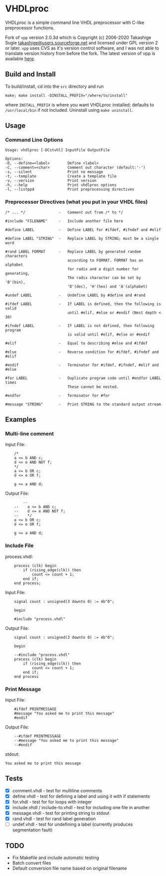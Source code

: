 # VHDLproc

VHDLproc is a simple command line VHDL preprocessor with C-like preprocessor functions.

Fork of `vpp` version 2.0.3d which is Copyright (c) 2006-2020 Takashige Sugie <takashige@users.sourceforge.net> and licensed under GPL version 2 or later. `vpp` uses CVS as it's version control software, and I was not able to translate version history from before the fork. The latest version of vpp is available [here](https://sourceforge.net/projects/vhdlpp/).

## Build and Install
To build/install, cd into the `src` directory and run
```
make; make install -DINSTALL_PREFIX="/where/to/install"
```
where `INSTALL_PREFIX` is where you want VHDLproc installed; defaults to `/usr/local/bin` if not included. Uninstall using `make uninstall`.

## Usage

### Command Line Options

```
Usage: vhdlproc [-DCstvhl] InputFile OutputFile

Options:
-D, --define=<label>        Define <label>
-C, --comment=<char>        Comment out character (default:'-')
-s, --silent                Print no message
-t, --template              Create a template file
-v, --version               Print version
-h, --help                  Print vhdlproc options
-l, --listppd               Print preprocessing directives
```


### Preprocessor Directives (what you put in your VHDL files)
```
/* ... */               -   Comment out from /* to */

#include "FILENAME"     -   Include another file here

#define LABEL           -   Define LABEL for #ifdef, #ifndef and #elif

#define LABEL "STRING"  -   Replace LABEL by STRING; must be a single word

#rand LABEL FORMAT      -   Replace LABEL by generated random characters
                            according to FORMAT. FORMAT has an alphabet
                            for radix and a digit number for generating,
                            The radix character can be set by 'B'(bin),
                            'D'(dec), 'H'(hex) and 'A'(alphabet)

#undef LABEL            -   Undefine LABEL by #define and #rand

#ifdef LABEL            -   If LABEL is defined, then the following is valid
                            until #elif, #else or #endif (Nest depth < 30)

#ifndef LABEL           -   If LABEL is not defined, then following program
                            is valid until #elif, #else or #endif

#elif                   -   Equal to describing #else and #ifdef

#else                   -   Reverse condition for #ifdef, #ifndef and #elif

#endif                  -   Terminator for #ifdef, #ifndef, #elif and #else

#for LABEL              -   Duplicate program code until #endfor LABEL times
                            These cannot be nested.

#endfor                 -   Terminator for #for

#message "STRING"       -   Print STRING to the standard output stream
```

## Examples

### Multi-line comment
Input File:
```
    /*
    a <= b AND c;
    d <= e AND NOT f;
    */
    a <= b OR c;
    d <= e OR f;

    g <= a AND d;

```
Output File:
```
        --
    --    a <= b AND c;
    --    d <= e AND NOT f;
    --    */
    a <= b OR c;
    d <= e OR f;

    g <= a AND d;
```

### Include File
process.vhdl:
```
    process (clk) begin
        if (rising_edge(clk)) then
            count <= count + 1;
        end if;
    end process;
```
Input File:
```
    signal count : unsigned(3 downto 0) := 4b"0";

    begin

    #include "process.vhdl"

```
Output File:
```
    signal count : unsigned(3 downto 0) := 4b"0";

    begin

    --#include "process.vhdl"
    process (clk) begin
        if (rising_edge(clk)) then
            count <= count + 1;
        end if;
    end process
```

### Print Message
Input File:
```
    #ifdef PRINTMESSAGE
    #message "You asked me to print this message"
    #endif

```
Output File:
```
    --#ifdef PRINTMESSAGE
    --#message "You asked me to print this message"
    --#endif
```
stdout:
```
You asked me to print this message
```

## Tests

- [x] comment.vhdl - test for multiline comments
- [x] define.vhdl - test for defining a label and using it with if statements
- [x] for.vhdl - test for for loops with integer
- [x] include.vhdl / include-to.vhdl - test for including one file in another
- [x] message.vhdl - test for printing string to stdout
- [x] rand.vhdl - test for rand label generation
- [ ] undef.vhdl - test for undefining a label (currently produces segmentation fault)

## TODO
* Fix Makefile and include automatic testing
* Batch convert files
* Default conversion file name based on original filename
